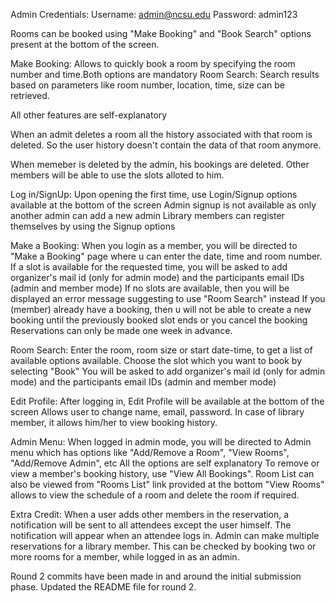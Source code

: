 Admin Credentials: Username: admin@ncsu.edu Password: admin123

Rooms can be booked using "Make Booking" and "Book Search" options present at the bottom of the screen.

Make Booking: Allows to quickly book a room by specifying the room number and time.Both options are mandatory Room Search: Search results based on parameters like room number, location, time, size can be retrieved.

All other features are self-explanatory

When an admit deletes a room all the history associated with that room is deleted. So the user history doesn't contain the data of that room anymore.

When memeber is deleted by the admin, his bookings are deleted. Other members will be able to use the slots alloted to him.


Log in/SignUp:
Upon opening the first time, use Login/Signup options available at the bottom of the screen
Admin signup is not available as only another admin can add a new admin
Library members can register themselves by using the Signup options

Make a Booking:
When you login as a member, you will be directed to "Make a Booking" page where u can enter the date, time and room number.
If a slot is available for the requested time, you will be asked to add organizer's mail id (only for admin mode) and the participants email IDs (admin and member mode)
If no slots are available, then you will be displayed an error message suggesting to use "Room Search" instead
If you (member) already have a booking, then u will not be able to create a new booking until the previously booked slot ends or you cancel the booking
Reservations can only be made one week in advance.

Room Search:
Enter the room, room size or start date-time, to get a list of available options available.
Choose the slot which you want to book by selecting "Book"
You will be asked to add organizer's mail id (only for admin mode) and the participants email IDs (admin and member mode)


Edit Profile:
After logging in, Edit Profile will be available at the bottom of the screen
Allows user to change name, email, password.
In case of library member, it allows him/her to view booking history.

Admin Menu:
When logged in admin mode, you will be directed to Admin menu which has options like "Add/Remove a Room", "View Rooms", "Add/Remove Admin", etc
All the options are self explanatory
To remove or view a member's booking history, use "View All Bookings".
Room List can also be viewed from "Rooms List" link provided at the bottom
"View Rooms" allows to view the schedule of a room and delete the room if required.

Extra Credit:
When a user adds other members in the reservation, a notification will be sent to all attendees except the user himself. The notification will appear when an attendee logs in.
Admin can make multiple reservations for a library member. This can be checked by booking two or more rooms for a member, while logged in as an admin.

Round 2 commits have been made in and around the initial submission phase. Updated the README file for round 2.
